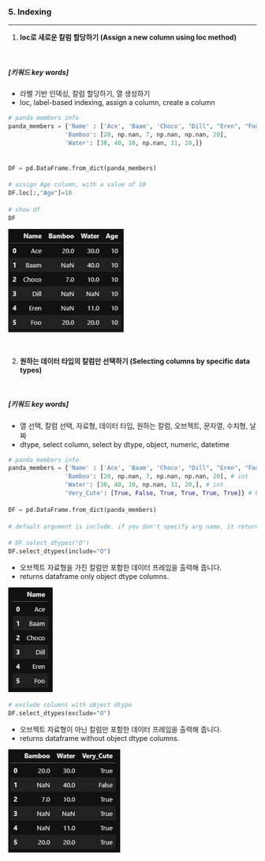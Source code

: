 ### 5. Indexing  
--------



1. **loc로 새로운 칼럼 할당하기 (Assign a new column using loc method)**  


<br/>  


##### [키워드 key words]  
  - 라벨 기반 인덱싱, 칼럼 할당하기, 열 생성하기
  - loc, label-based indexing, assign a column, create a column


```python
# panda members info
panda_members = {'Name' : ['Ace', 'Baam', 'Choco', "Dill", "Eren", "Foo"],
                'Bamboo': [20, np.nan, 7, np.nan, np.nan, 20],
                'Water': [30, 40, 10, np.nan, 11, 20,]}


DF = pd.DataFrame.from_dict(panda_members)

# assign Age column, with a value of 10
DF.loc[:,"Age"]=10

# show df
DF

```


![assign_col](/assets/05.Indexing/assign_col.png)  


<br/>  



2. **원하는 데이터 타입의 칼럼만 선택하기 (Selecting columns by specific data types)**  


<br/>  


##### [키워드 key words]  
  - 열 선택, 칼럼 선택, 자료형, 데이터 타입, 원하는 칼럼, 오브젝트, 문자열, 수치형, 날짜
  - dtype, select column, select by dtype, object, numeric, datetime


```python
# panda members info
panda_members = {'Name' : ['Ace', 'Baam', 'Choco', "Dill", "Eren", "Foo"], # object
                'Bamboo': [20, np.nan, 7, np.nan, np.nan, 20], # int
                'Water': [30, 40, 10, np.nan, 11, 20,], # int
                'Very_Cute': [True, False, True, True, True, True]} # bool

DF = pd.DataFrame.from_dict(panda_members)

# default argument is include. if you don't specify arg name, it returns columns "with" specific dtype.

# DF.select_dtypes("O")
DF.select_dtypes(include="O")

```


- 오브젝트 자료형을 가진 칼럼만 포함한 데이터 프레임을 출력해 줍니다.    
- returns dataframe only object dtype columns.   



![assign_col](/assets/05.Indexing/select_dtype_include.png)  




``` python
# exclude columns with object dtype
DF.select_dtypes(exclude="O")

```

- 오브젝트 자료형이 아닌 칼럼만 포함한 데이터 프레임을 출력해 줍니다.  
- returns dataframe without object dtype columns.  


![assign_col](/assets/05.Indexing/select_dtype_exclude.png)  

<br/>  
